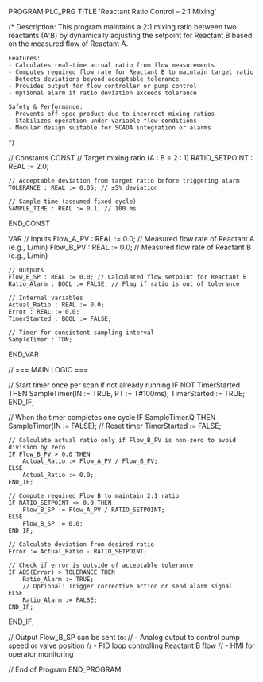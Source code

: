 PROGRAM PLC_PRG
TITLE 'Reactant Ratio Control – 2:1 Mixing'

(*
    Description:
    This program maintains a 2:1 mixing ratio between two reactants (A:B)
    by dynamically adjusting the setpoint for Reactant B based on the measured flow of Reactant A.

    Features:
    - Calculates real-time actual ratio from flow measurements
    - Computes required flow rate for Reactant B to maintain target ratio
    - Detects deviations beyond acceptable tolerance
    - Provides output for flow controller or pump control
    - Optional alarm if ratio deviation exceeds tolerance

    Safety & Performance:
    - Prevents off-spec product due to incorrect mixing ratios
    - Stabilizes operation under variable flow conditions
    - Modular design suitable for SCADA integration or alarms
*)

// Constants
CONST
    // Target mixing ratio (A : B = 2 : 1)
    RATIO_SETPOINT : REAL := 2.0;

    // Acceptable deviation from target ratio before triggering alarm
    TOLERANCE : REAL := 0.05; // ±5% deviation

    // Sample time (assumed fixed cycle)
    SAMPLE_TIME : REAL := 0.1; // 100 ms
END_CONST

VAR
    // Inputs
    Flow_A_PV : REAL := 0.0; // Measured flow rate of Reactant A (e.g., L/min)
    Flow_B_PV : REAL := 0.0; // Measured flow rate of Reactant B (e.g., L/min)

    // Outputs
    Flow_B_SP : REAL := 0.0; // Calculated flow setpoint for Reactant B
    Ratio_Alarm : BOOL := FALSE; // Flag if ratio is out of tolerance

    // Internal variables
    Actual_Ratio : REAL := 0.0;
    Error : REAL := 0.0;
    TimerStarted : BOOL := FALSE;

    // Timer for consistent sampling interval
    SampleTimer : TON;
END_VAR

// === MAIN LOGIC ===

// Start timer once per scan if not already running
IF NOT TimerStarted THEN
    SampleTimer(IN := TRUE, PT := T#100ms);
    TimerStarted := TRUE;
END_IF;

// When the timer completes one cycle
IF SampleTimer.Q THEN
    SampleTimer(IN := FALSE);  // Reset timer
    TimerStarted := FALSE;

    // Calculate actual ratio only if Flow_B_PV is non-zero to avoid division by zero
    IF Flow_B_PV > 0.0 THEN
        Actual_Ratio := Flow_A_PV / Flow_B_PV;
    ELSE
        Actual_Ratio := 0.0;
    END_IF;

    // Compute required Flow_B to maintain 2:1 ratio
    IF RATIO_SETPOINT <> 0.0 THEN
        Flow_B_SP := Flow_A_PV / RATIO_SETPOINT;
    ELSE
        Flow_B_SP := 0.0;
    END_IF;

    // Calculate deviation from desired ratio
    Error := Actual_Ratio - RATIO_SETPOINT;

    // Check if error is outside of acceptable tolerance
    IF ABS(Error) > TOLERANCE THEN
        Ratio_Alarm := TRUE;
        // Optional: Trigger corrective action or send alarm signal
    ELSE
        Ratio_Alarm := FALSE;
    END_IF;

END_IF;

// Output Flow_B_SP can be sent to:
// - Analog output to control pump speed or valve position
// - PID loop controlling Reactant B flow
// - HMI for operator monitoring

// End of Program
END_PROGRAM
